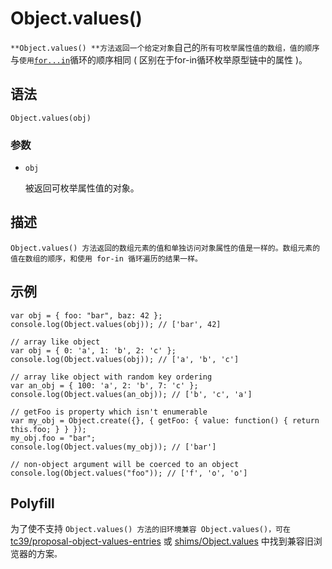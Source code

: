 # Object.values()

`**Object.values() **方法返回一个给定对象`自己的`所有可枚举属性值的数组，值的顺序`与`使用`[`for...in`](https://developer.mozilla.org/zh-CN/docs/Web/JavaScript/Reference/Statements/for...in)循环的顺序相同 ( 区别在于for-in循环枚举原型链中的属性 )。

## 语法

```
Object.values(obj)
```

### 参数

- `obj`

  被返回可枚举属性值的对象。

## 描述

`Object.values() 方法返回的数组元素的值和单独访问对象属性的值是一样的。数组元素的值在数组的顺序，和使用 for-in 循环遍历的结果一样。`

## 示例

```
var obj = { foo: "bar", baz: 42 };
console.log(Object.values(obj)); // ['bar', 42]

// array like object
var obj = { 0: 'a', 1: 'b', 2: 'c' };
console.log(Object.values(obj)); // ['a', 'b', 'c']

// array like object with random key ordering
var an_obj = { 100: 'a', 2: 'b', 7: 'c' };
console.log(Object.values(an_obj)); // ['b', 'c', 'a']

// getFoo is property which isn't enumerable
var my_obj = Object.create({}, { getFoo: { value: function() { return this.foo; } } });
my_obj.foo = "bar";
console.log(Object.values(my_obj)); // ['bar']

// non-object argument will be coerced to an object
console.log(Object.values("foo")); // ['f', 'o', 'o']
```

## Polyfill

为了使不支持  `Object.values() 方法的旧环境兼容 Object.values()，可在 `[tc39/proposal-object-values-entries](https://github.com/tc39/proposal-object-values-entries) 或 [shims/Object.values](https://github.com/es-shims/Object.values) 中找到兼容旧浏览器的方案`。`